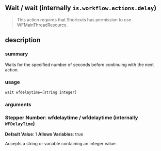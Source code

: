 
## Wait / wait (internally `is.workflow.actions.delay`)


> This action requires that Shortcuts has permission to use WFMainThreadResource.


## description
### summary
Waits for the specified number of seconds before continuing with the next action.


### usage
`wait wfdelaytime=[string integer]`

### arguments
### Stepper Number: wfdelaytime / wfdelaytime (internally `WFDelayTime`)
**Default Value**: 1
**Allows Variables**: true


Accepts a string 
or variable
containing an integer value.
